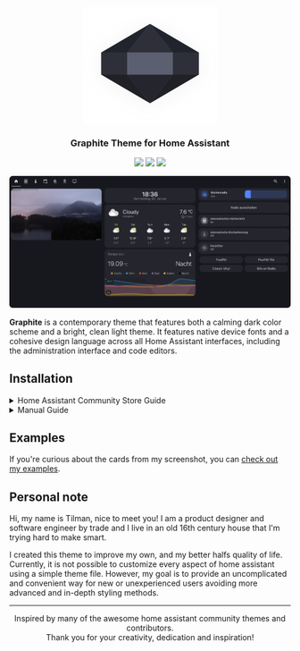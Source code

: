 <p align="center"><img src="https://raw.githubusercontent.com/TilmanGriesel/graphite/main/docs/logo_s.svg" width="240" alt="Logo Graphite Theme"/></p>
<h3 align="center">Graphite Theme for Home Assistant</h3>
<p align="center">
	<a href="https://my.home-assistant.io/redirect/hacs_repository/?owner=TilmanGriesel&repository=graphite&category=theme"><img src="https://img.shields.io/badge/hacs-default-blue?colorA=1F2229&colorB=5c5e70&style=for-the-badge"></a>
	<a href="https://github.com/tilmangriesel/graphite/stargazers"><img src="https://img.shields.io/github/stars/tilmangriesel/graphite?colorA=1F2229&colorB=5c5e70&style=for-the-badge"></a>
	<a href="https://github.com/tilmangriesel/graphite/issues"><img src="https://img.shields.io/github/issues/tilmangriesel/graphite?colorA=1F2229&colorB=5c5e70&style=for-the-badge"></a>
</p>

<p align="center"><img src="https://raw.githubusercontent.com/TilmanGriesel/graphite/main/docs/screenshots/main.png"/><br/></p>

**Graphite** is a contemporary theme that features both a calming dark color scheme and a bright, clean light theme. It features native device fonts and a cohesive design language across all Home Assistant interfaces, including the administration interface and code editors.
## Installation

<details>
<summary>Home Assistant Community Store Guide</summary>
	
### Installation
The [Home Assistant Community Store](https://hacs.xyz), or HACS, is the most convenient and efficient way to install the Graphite theme. HACS acts as a one-stop shop for community-developed extensions for Home Assistant, similar to the Apple App Store or Google Play Store. With just a few clicks, you can easily find and install the Graphite theme within HACS.

### Guideline

1. Ensure you have [HACS installed](https://hacs.xyz/docs/setup/download).
1. Open the Home Assistant Community Store (HACS) by clicking on the `HACS` tab in the side menu.
1. In the HACS store, click on the `Frontend` tab.
1. On the bottom right, click on `Explore & Download Repositories` and use the search bar to search for `Graphite`.
1. Click on the `Graphite` theme in the search results to open the theme's page.
1. On the theme's page, click on the `Download` button.
1. Wait for the installation to complete. This may take a few seconds.
1. Once the installation is complete, open your profile and select `Graphite` in your `Theme` dropdown menu.

That's it! The Graphite theme has been successfully installed and applied to your Home Assistant instance. You will receive notifications in the Home Assistant Community Store (HACS) whenever an update is available for the theme, so you can keep it up to date with the latest improvements and tweaks.
</details>
	
<details>
<summary>Manual Guide</summary>
	
### Manual Guide
	
1. Copy the `themes` folder into your home-assistant config folder
1. Set the theme folder in you `configuration.yaml`

```yaml
frontend:
  themes: !include_dir_merge_named themes
```

3. Restart Home Assistant
4. Select the `Graphite` theme in your profile
</details>

## Examples
If you're curious about the cards from my screenshot, you can [check out my examples](https://github.com/TilmanGriesel/graphite/blob/main/examples/README.md).

## Personal note
Hi, my name is Tilman, nice to meet you! I am a product designer and software engineer by trade and I live in an old 16th century house that I'm trying hard to make smart. 
 
I created this theme to improve my own, and my better halfs quality of life. Currently, it is not possible to customize every aspect of home assistant using a simple theme file. However, my goal is to provide an uncomplicated and convenient way for new or unexperienced users avoiding more advanced and in-depth styling methods.

---

<p align="center">
Inspired by many of the awesome home assistant community themes and contributors.<br>Thank you for your creativity, dedication and inspiration!
</p>
